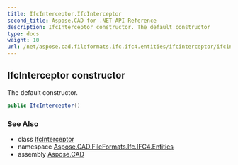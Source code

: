 ```yaml
---
title: IfcInterceptor.IfcInterceptor
second_title: Aspose.CAD for .NET API Reference
description: IfcInterceptor constructor. The default constructor
type: docs
weight: 10
url: /net/aspose.cad.fileformats.ifc.ifc4.entities/ifcinterceptor/ifcinterceptor/
---
```

## IfcInterceptor constructor

The default constructor.

```csharp
public IfcInterceptor()
```

### See Also

* class [IfcInterceptor](../)
* namespace [Aspose.CAD.FileFormats.Ifc.IFC4.Entities](../../ifcinterceptor/)
* assembly [Aspose.CAD](../../../)


